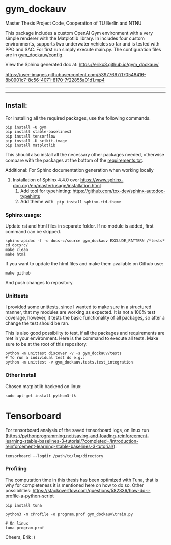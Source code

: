 # gym_dockauv

Master Thesis Project Code, Cooperation of TU Berlin and NTNU

This package includes a custom OpenAI Gym environment with a very simple renderer with the Matplotlib library.
In includes four custom environments, supports two underwater vehicles so far and is tested with PPO and SAC.
For first run simply execute main.py. The configuration files are in [gym_dockauv/config](gym_dockauv/config).

View the Sphinx generated doc at: https://erikx3.github.io/gym_dockauv/

https://user-images.githubusercontent.com/53977667/170548416-8b0901c7-8c56-4071-8170-7f22855a01d1.mp4

___
___


## Install:

For installing all the required packages, use the following commands.
```shell
pip install -U gym
pip install stable-baselines3
pip install tensorflow
pip install -U scikit-image
pip install matplotlib
```
This should also install all the necessary other packages needed, otherwise compare with the packages at the bottom of the [requirements.txt](requirements.txt).

Additional: For Sphinx documentation generation when working locally
1. Installation of Sphinx 4.4.0 over https://www.sphinx-doc.org/en/master/usage/installation.html
   1. Add tool for typehinting: https://github.com/tox-dev/sphinx-autodoc-typehints
   2. Add theme with ``` pip install sphinx-rtd-theme```


### Sphinx usage:
Update rst and html files in separate folder.  If no module is added, first command can be skipped.
```shell
sphinx-apidoc -f -o docsrc/source gym_dockauv EXCLUDE_PATTERN /*tests*
cd docsrc/
make clean
make html
```

If you want to update the html files and make them available on Github use:
```shell
make github
```
And push changes to repository.

### Unittests

I provided some unittests, since I wanted to make sure in a structured manner, that my modules are working as expected.
It is not a 100% test coverage, however, it tests the basic functionality of all packages, so after a change the test should be ran.

This is also good possibility to test, if all the packages and requirements are met in your environment.
Here is the command to execute all tests. Make sure to be at the root of this repository.
```shell
python -m unittest discover -v -s gym_dockauv/tests
# To run a individual test do e.g.:
python -m unittest -v gym_dockauv.tests.test_integration
```

### Other install

Chosen matplotlib backend on linux:

```shell
sudo apt-get install python3-tk
```

# Tensorboard
For tensorboard analysis of the saved tensorboard logs, on linux run (https://pythonprogramming.net/saving-and-loading-reinforcement-learning-stable-baselines-3-tutorial/?completed=/introduction-reinforcement-learning-stable-baselines-3-tutorial/):

```shell
tensorboard --logdir /path/to/log/directory
```

### Profiling
The computation time in this thesis has been optimized with Tuna, that is why for completeness it is mentioned here on how to do so.
Other possibilities: https://stackoverflow.com/questions/582336/how-do-i-profile-a-python-script
```shell
pip install tuna

python3 -m cProfile -o program.prof gym_dockauv\train.py

# On linux
tuna program.prof
```


Cheers, Erik :)




